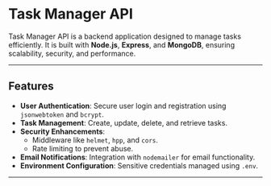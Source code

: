 # Task Manager API

Task Manager API is a backend application designed to manage tasks efficiently. It is built with **Node.js**, **Express**, and **MongoDB**, ensuring scalability, security, and performance.

---

## Features

- **User Authentication**: Secure user login and registration using `jsonwebtoken` and `bcrypt`.
- **Task Management**: Create, update, delete, and retrieve tasks.
- **Security Enhancements**:
  - Middleware like `helmet`, `hpp`, and `cors`.
  - Rate limiting to prevent abuse.
- **Email Notifications**: Integration with `nodemailer` for email functionality.
- **Environment Configuration**: Sensitive credentials managed using `.env`.

---

 


